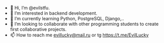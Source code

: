 - 👋 Hi, I’m @evilstfu.
- 👀 I’m interested in backend development.
- 🌱 I’m currently learning Python, PostgreSQL,  Django,..
- 💞️ I’m looking to collaborate with other programming students to create first collaborative projects.
- 📫 How to reach me evillucky@mail.ru or tg https://t.me/EvilLucky 

<!---
evilstfu/evilstfu is a ✨ special ✨ repository because its `README.md` (this file) appears on your GitHub profile.
You can click the Preview link to take a look at your changes.
--->
